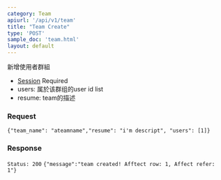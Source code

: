 ```yaml
---
category: Team
apiurl: '/api/v1/team'
title: "Team Create"
type: 'POST'
sample_doc: 'team.html'
layout: default
---
```


新增使用者群組
* [Session](#/authentication) Required
* users: 属於该群组的user id list
* resume: team的描述

### Request
```{"team_name": "ateamname","resume": "i'm descript", "users": [1]}```

### Response

```Status: 200```
```{"message":"team created! Afftect row: 1, Affect refer: 1"}```
